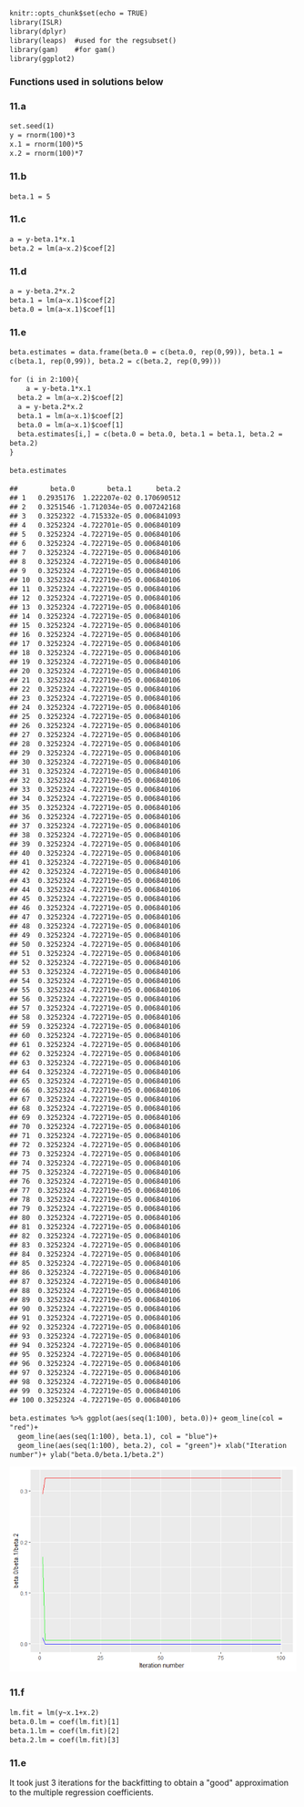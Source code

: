     knitr::opts_chunk$set(echo = TRUE)
    library(ISLR)
    library(dplyr)
    library(leaps)  #used for the regsubset()
    library(gam)    #for gam()
    library(ggplot2)

### Functions used in solutions below

### 11.a

    set.seed(1)
    y = rnorm(100)*3
    x.1 = rnorm(100)*5
    x.2 = rnorm(100)*7

### 11.b

    beta.1 = 5

### 11.c

    a = y-beta.1*x.1
    beta.2 = lm(a~x.2)$coef[2]

### 11.d

    a = y-beta.2*x.2
    beta.1 = lm(a~x.1)$coef[2]
    beta.0 = lm(a~x.1)$coef[1]

### 11.e

    beta.estimates = data.frame(beta.0 = c(beta.0, rep(0,99)), beta.1 = c(beta.1, rep(0,99)), beta.2 = c(beta.2, rep(0,99)))

    for (i in 2:100){
        a = y-beta.1*x.1
      beta.2 = lm(a~x.2)$coef[2]
      a = y-beta.2*x.2
      beta.1 = lm(a~x.1)$coef[2]
      beta.0 = lm(a~x.1)$coef[1]
      beta.estimates[i,] = c(beta.0 = beta.0, beta.1 = beta.1, beta.2 = beta.2)
    }

    beta.estimates

    ##        beta.0        beta.1      beta.2
    ## 1   0.2935176  1.222207e-02 0.170690512
    ## 2   0.3251546 -1.712034e-05 0.007242168
    ## 3   0.3252322 -4.715332e-05 0.006841093
    ## 4   0.3252324 -4.722701e-05 0.006840109
    ## 5   0.3252324 -4.722719e-05 0.006840106
    ## 6   0.3252324 -4.722719e-05 0.006840106
    ## 7   0.3252324 -4.722719e-05 0.006840106
    ## 8   0.3252324 -4.722719e-05 0.006840106
    ## 9   0.3252324 -4.722719e-05 0.006840106
    ## 10  0.3252324 -4.722719e-05 0.006840106
    ## 11  0.3252324 -4.722719e-05 0.006840106
    ## 12  0.3252324 -4.722719e-05 0.006840106
    ## 13  0.3252324 -4.722719e-05 0.006840106
    ## 14  0.3252324 -4.722719e-05 0.006840106
    ## 15  0.3252324 -4.722719e-05 0.006840106
    ## 16  0.3252324 -4.722719e-05 0.006840106
    ## 17  0.3252324 -4.722719e-05 0.006840106
    ## 18  0.3252324 -4.722719e-05 0.006840106
    ## 19  0.3252324 -4.722719e-05 0.006840106
    ## 20  0.3252324 -4.722719e-05 0.006840106
    ## 21  0.3252324 -4.722719e-05 0.006840106
    ## 22  0.3252324 -4.722719e-05 0.006840106
    ## 23  0.3252324 -4.722719e-05 0.006840106
    ## 24  0.3252324 -4.722719e-05 0.006840106
    ## 25  0.3252324 -4.722719e-05 0.006840106
    ## 26  0.3252324 -4.722719e-05 0.006840106
    ## 27  0.3252324 -4.722719e-05 0.006840106
    ## 28  0.3252324 -4.722719e-05 0.006840106
    ## 29  0.3252324 -4.722719e-05 0.006840106
    ## 30  0.3252324 -4.722719e-05 0.006840106
    ## 31  0.3252324 -4.722719e-05 0.006840106
    ## 32  0.3252324 -4.722719e-05 0.006840106
    ## 33  0.3252324 -4.722719e-05 0.006840106
    ## 34  0.3252324 -4.722719e-05 0.006840106
    ## 35  0.3252324 -4.722719e-05 0.006840106
    ## 36  0.3252324 -4.722719e-05 0.006840106
    ## 37  0.3252324 -4.722719e-05 0.006840106
    ## 38  0.3252324 -4.722719e-05 0.006840106
    ## 39  0.3252324 -4.722719e-05 0.006840106
    ## 40  0.3252324 -4.722719e-05 0.006840106
    ## 41  0.3252324 -4.722719e-05 0.006840106
    ## 42  0.3252324 -4.722719e-05 0.006840106
    ## 43  0.3252324 -4.722719e-05 0.006840106
    ## 44  0.3252324 -4.722719e-05 0.006840106
    ## 45  0.3252324 -4.722719e-05 0.006840106
    ## 46  0.3252324 -4.722719e-05 0.006840106
    ## 47  0.3252324 -4.722719e-05 0.006840106
    ## 48  0.3252324 -4.722719e-05 0.006840106
    ## 49  0.3252324 -4.722719e-05 0.006840106
    ## 50  0.3252324 -4.722719e-05 0.006840106
    ## 51  0.3252324 -4.722719e-05 0.006840106
    ## 52  0.3252324 -4.722719e-05 0.006840106
    ## 53  0.3252324 -4.722719e-05 0.006840106
    ## 54  0.3252324 -4.722719e-05 0.006840106
    ## 55  0.3252324 -4.722719e-05 0.006840106
    ## 56  0.3252324 -4.722719e-05 0.006840106
    ## 57  0.3252324 -4.722719e-05 0.006840106
    ## 58  0.3252324 -4.722719e-05 0.006840106
    ## 59  0.3252324 -4.722719e-05 0.006840106
    ## 60  0.3252324 -4.722719e-05 0.006840106
    ## 61  0.3252324 -4.722719e-05 0.006840106
    ## 62  0.3252324 -4.722719e-05 0.006840106
    ## 63  0.3252324 -4.722719e-05 0.006840106
    ## 64  0.3252324 -4.722719e-05 0.006840106
    ## 65  0.3252324 -4.722719e-05 0.006840106
    ## 66  0.3252324 -4.722719e-05 0.006840106
    ## 67  0.3252324 -4.722719e-05 0.006840106
    ## 68  0.3252324 -4.722719e-05 0.006840106
    ## 69  0.3252324 -4.722719e-05 0.006840106
    ## 70  0.3252324 -4.722719e-05 0.006840106
    ## 71  0.3252324 -4.722719e-05 0.006840106
    ## 72  0.3252324 -4.722719e-05 0.006840106
    ## 73  0.3252324 -4.722719e-05 0.006840106
    ## 74  0.3252324 -4.722719e-05 0.006840106
    ## 75  0.3252324 -4.722719e-05 0.006840106
    ## 76  0.3252324 -4.722719e-05 0.006840106
    ## 77  0.3252324 -4.722719e-05 0.006840106
    ## 78  0.3252324 -4.722719e-05 0.006840106
    ## 79  0.3252324 -4.722719e-05 0.006840106
    ## 80  0.3252324 -4.722719e-05 0.006840106
    ## 81  0.3252324 -4.722719e-05 0.006840106
    ## 82  0.3252324 -4.722719e-05 0.006840106
    ## 83  0.3252324 -4.722719e-05 0.006840106
    ## 84  0.3252324 -4.722719e-05 0.006840106
    ## 85  0.3252324 -4.722719e-05 0.006840106
    ## 86  0.3252324 -4.722719e-05 0.006840106
    ## 87  0.3252324 -4.722719e-05 0.006840106
    ## 88  0.3252324 -4.722719e-05 0.006840106
    ## 89  0.3252324 -4.722719e-05 0.006840106
    ## 90  0.3252324 -4.722719e-05 0.006840106
    ## 91  0.3252324 -4.722719e-05 0.006840106
    ## 92  0.3252324 -4.722719e-05 0.006840106
    ## 93  0.3252324 -4.722719e-05 0.006840106
    ## 94  0.3252324 -4.722719e-05 0.006840106
    ## 95  0.3252324 -4.722719e-05 0.006840106
    ## 96  0.3252324 -4.722719e-05 0.006840106
    ## 97  0.3252324 -4.722719e-05 0.006840106
    ## 98  0.3252324 -4.722719e-05 0.006840106
    ## 99  0.3252324 -4.722719e-05 0.006840106
    ## 100 0.3252324 -4.722719e-05 0.006840106

    beta.estimates %>% ggplot(aes(seq(1:100), beta.0))+ geom_line(col = "red")+ 
      geom_line(aes(seq(1:100), beta.1), col = "blue")+
      geom_line(aes(seq(1:100), beta.2), col = "green")+ xlab("Iteration number")+ ylab("beta.0/beta.1/beta.2")

![](Q11-Solution_files/figure-markdown_strict/11.e-1.png)

### 11.f

    lm.fit = lm(y~x.1+x.2)
    beta.0.lm = coef(lm.fit)[1]
    beta.1.lm = coef(lm.fit)[2]
    beta.2.lm = coef(lm.fit)[3]

### 11.e

It took just 3 iterations for the backfitting to obtain a "good"
approximation to the multiple regression coefficients.
